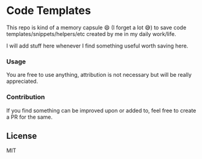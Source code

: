 # Code Templates

<p>
This repo is kind of a memory capsule 😄 (I forget a lot 😅) to save code templates/snippets/helpers/etc created by me in my daily work/life. 

I will add stuff here whenever I find something useful worth saving here.
</p>

### Usage
<p>
You are free to use anything, attribution is not necessary but will be really appreciated.
</p>

### Contribution
<p>
If you find something can be improved upon or added to, feel free to create a PR for the same.
</p>

## License
MIT
